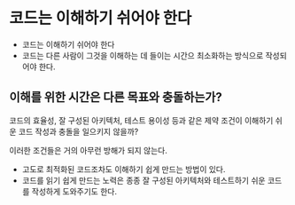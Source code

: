 # 코드는 이해하기 쉬어야 한다
* 코드는 이해하기 쉬어야 한다
* 코드는 다른 사람이 그것을 이해하는 데 들이는 시간으 최소화하는 방식으로 작성되어야 한다.

## 이해를 위한 시간은 다른 목표와 충돌하는가?

코드의 효율성, 잘 구성된 아키텍처, 테스트 용이성 등과 같은 제약 조건이 이해하기 쉬운 코드 작성과 충돌을 일으키지 않을까?

이러한 조건들은 거의 아무런 방해가 되지 않는다.

* 고도로 최적화된 코드조차도 이해하기 쉽게 만드는 방법이 있다.
* 코드를 읽기 쉽게 만드는 노력은 종종 잘 구성된 아키텍처와 테스트하기 쉬운 코드를 작성하게 도와주기도 한다.
